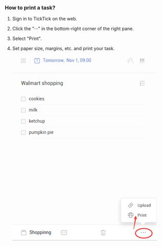 ### How to print a task?

1. Sign in to TickTick on the web.

2. Click the "···" in the bottom-right corner of the right pane.

3. Select "Print".

4. Set paper size, margins, etc. and print your task.  
![](print.png)


